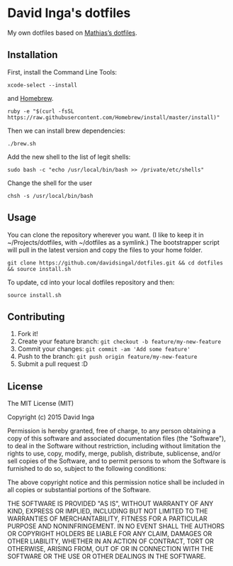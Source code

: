 # David Inga's dotfiles

My own dotfiles based on [Mathias’s dotfiles](https://github.com/mathiasbynens/dotfiles).

## Installation

First, install the Command Line Tools:

    xcode-select --install

and [Homebrew](http://brew.sh).

    ruby -e "$(curl -fsSL https://raw.githubusercontent.com/Homebrew/install/master/install)"

Then we can install brew dependencies:

    ./brew.sh

Add the new shell to the list of legit shells:

    sudo bash -c "echo /usr/local/bin/bash >> /private/etc/shells"

Change the shell for the user

    chsh -s /usr/local/bin/bash

## Usage

You can clone the repository wherever you want. (I like to keep it in ~/Projects/dotfiles, with ~/dotfiles as a symlink.) The bootstrapper script will pull in the latest version and copy the files to your home folder.

    git clone https://github.com/davidsingal/dotfiles.git && cd dotfiles && source install.sh

To update, cd into your local dotfiles repository and then:

    source install.sh

## Contributing

1. Fork it!
2. Create your feature branch: `git checkout -b feature/my-new-feature`
3. Commit your changes: `git commit -am 'Add some feature'`
4. Push to the branch: `git push origin feature/my-new-feature`
5. Submit a pull request :D

## License

The MIT License (MIT)

Copyright (c) 2015 David Inga

Permission is hereby granted, free of charge, to any person obtaining a copy
of this software and associated documentation files (the "Software"), to deal
in the Software without restriction, including without limitation the rights
to use, copy, modify, merge, publish, distribute, sublicense, and/or sell
copies of the Software, and to permit persons to whom the Software is
furnished to do so, subject to the following conditions:

The above copyright notice and this permission notice shall be included in all
copies or substantial portions of the Software.

THE SOFTWARE IS PROVIDED "AS IS", WITHOUT WARRANTY OF ANY KIND, EXPRESS OR
IMPLIED, INCLUDING BUT NOT LIMITED TO THE WARRANTIES OF MERCHANTABILITY,
FITNESS FOR A PARTICULAR PURPOSE AND NONINFRINGEMENT. IN NO EVENT SHALL THE
AUTHORS OR COPYRIGHT HOLDERS BE LIABLE FOR ANY CLAIM, DAMAGES OR OTHER
LIABILITY, WHETHER IN AN ACTION OF CONTRACT, TORT OR OTHERWISE, ARISING FROM,
OUT OF OR IN CONNECTION WITH THE SOFTWARE OR THE USE OR OTHER DEALINGS IN THE
SOFTWARE.
